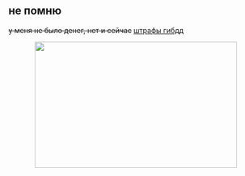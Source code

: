 ## не помню
~~у меня не было денег, нет и сейчас~~
[штрафы гибдд](shtraffy-gibdd.ru)
<p align="center">
  <img width="400" height="250" src="https://github.com/StariyLoh/GUBAMIPROJECT/master/pants.png">
</p>
